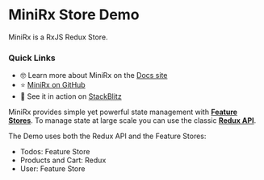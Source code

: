 # MiniRx Store Demo

MiniRx is a RxJS Redux Store.

### Quick Links

-   🤓 Learn more about MiniRx on the [Docs site](https://spierala.github.io/mini-rx-store)
-   ⭐ [MiniRx on GitHub](https://github.com/spierala/mini-rx-store)
-   🚀 See it in action on [StackBlitz](https://stackblitz.com/edit/mini-rx-store-demo)

MiniRx provides simple yet powerful state management with **[Feature Stores](https://spierala.github.io/mini-rx-store/docs/fs-quick-start)**.
To manage state at large scale you can use the classic **[Redux API](https://spierala.github.io/mini-rx-store/docs/redux)**.

The Demo uses both the Redux API and the Feature Stores:

-   Todos: Feature Store
-   Products and Cart: Redux
-   User: Feature Store
